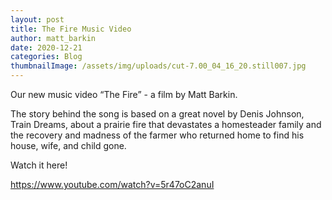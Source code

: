 ```yaml
---
layout: post
title: The Fire Music Video
author: matt_barkin
date: 2020-12-21
categories: Blog
thumbnailImage: /assets/img/uploads/cut-7.00_04_16_20.still007.jpg
---
```

Our new music video “The Fire” - a film by Matt Barkin.

The story behind the song is based on a great novel by Denis Johnson, Train Dreams, about a prairie fire that devastates a homesteader family and the recovery and madness of the farmer who returned home to find his house, wife, and child gone.

Watch it here!

https://www.youtube.com/watch?v=5r47oC2anuI